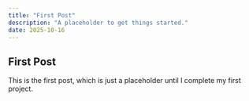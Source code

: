 ```yaml
---
title: "First Post"
description: "A placeholder to get things started."
date: 2025-10-16
---
```


## First Post

This is the first post, which is just a placeholder until I complete my first project.